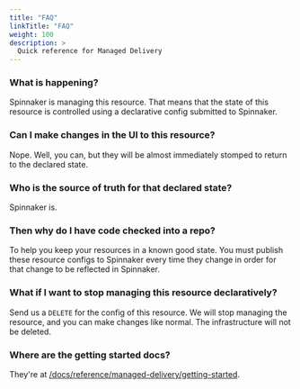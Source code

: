 ```yaml
---
title: "FAQ"
linkTitle: "FAQ"
weight: 100
description: >
  Quick reference for Managed Delivery
---
```


### What is happening?

Spinnaker is managing this resource.
That means that the state of this resource is controlled using a declarative config submitted to Spinnaker.


### Can I make changes in the UI to this resource?

Nope.
Well, you can, but they will be almost immediately stomped to return to the declared state.


### Who is the source of truth for that declared state?

Spinnaker is.


### Then why do I have code checked into a repo?

To help you keep your resources in a known good state.
You must publish these resource configs to Spinnaker every time they change in order for that change to be reflected in Spinnaker.

### What if I want to stop managing this resource declaratively?

Send us a `DELETE` for the config of this resource.
We will stop managing the resource, and you can make changes like normal.
The infrastructure will not be deleted.

### Where are the getting started docs?

They're at [/docs/reference/managed-delivery/getting-started](/docs/guides/user/managed-delivery/getting-started).

